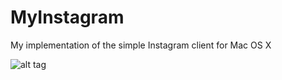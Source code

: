 MyInstagram
===========

My implementation of the simple Instagram client for Mac OS X

![alt tag](https://lh4.googleusercontent.com/-wrd9_Ng84-w/U1i_gastlpI/AAAAAAAATrQ/_MUdiKVo17k/w1323-h638-no/Screen+Shot+2014-04-24+at+11.03.08.png)
